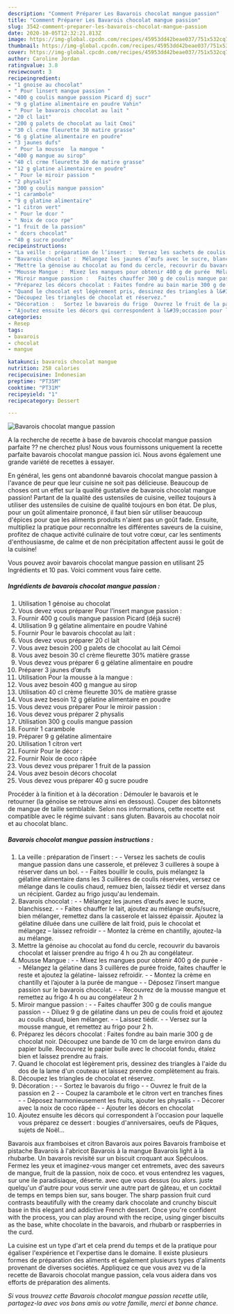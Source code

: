 ```yaml
---
description: "Comment Préparer Les Bavarois chocolat mangue passion"
title: "Comment Préparer Les Bavarois chocolat mangue passion"
slug: 3542-comment-preparer-les-bavarois-chocolat-mangue-passion
date: 2020-10-05T12:32:21.813Z
image: https://img-global.cpcdn.com/recipes/45953dd42beae037/751x532cq70/bavarois-chocolat-mangue-passion-photo-principale-de-la-recette.jpg
thumbnail: https://img-global.cpcdn.com/recipes/45953dd42beae037/751x532cq70/bavarois-chocolat-mangue-passion-photo-principale-de-la-recette.jpg
cover: https://img-global.cpcdn.com/recipes/45953dd42beae037/751x532cq70/bavarois-chocolat-mangue-passion-photo-principale-de-la-recette.jpg
author: Caroline Jordan
ratingvalue: 3.8
reviewcount: 3
recipeingredient:
- "1 gnoise au chocolat"
- " Pour linsert mangue passion "
- "400 g coulis mangue passion Picard dj sucr"
- "9 g glatine alimentaire en poudre Vahin"
- " Pour le bavarois chocolat au lait "
- "20 cl lait"
- "200 g palets de chocolat au lait Cmoi"
- "30 cl crme fleurette 30 matire grasse"
- "6 g glatine alimentaire en poudre"
- "3 jaunes dufs"
- " Pour la mousse  la mangue "
- "400 g mangue au sirop"
- "40 cl crme fleurette 30 de matire grasse"
- "12 g glatine alimentaire en poudre"
- " Pour le miroir passion "
- "2 physalis"
- "300 g coulis mangue passion"
- "1 carambole"
- "9 g glatine alimentaire"
- "1 citron vert"
- " Pour le dcor "
- " Noix de coco rpe"
- "1 fruit de la passion"
- " dcors chocolat"
- "40 g sucre poudre"
recipeinstructions:
- "La veille : préparation de l’insert :  Versez les sachets de coulis mangue passion dans une casserole, et prélevez 3 cuilleres à soupe à réserver dans un bol.  Faites bouillir le coulis, puis mélangez la gélatine alimentaire dans les 3 cuillères de coulis réservées, versez ce mélange dans le coulis chaud, remuez bien, laissez tiédir et versez dans un récipient. Gardez au frigo jusqu&#39;au lendemain."
- "Bavarois chocolat :  Mélangez les jaunes d’œufs avec le sucre, blanchissez.  Faites chauffer le lait, ajoutez au mélange œufs/sucre, bien mélanger, remettez dans la casserole et laissez épaissir. Ajoutez la gélatine diluée dans une cuillère de lait froid, puis le chocolat et mélangez – laissez refroidir  Montez la crème en chantilly, ajoutez-la au mélange."
- "Mettre la génoise au chocolat au fond du cercle, recouvrir du bavarois chocolat et laisser prendre au frigo 4 h ou 2h au congélateur."
- "Mousse Mangue :  Mixez les mangues pour obtenir 400 g de purée  Mélangez la gélatine dans 3 cuillères de purée froide, faites chauffer le reste et ajoutez la gélatine- laissez refroidir.  Montez la crème en chantilly et l’ajouter à la purée de mangue  Déposez l’insert mangue passion sur le bavarois chocolat.  Recouvrez de la mousse mangue et remettez au frigo 4 h ou au congélateur 2 h"
- "Miroir mangue passion :   Faites chauffer 300 g de coulis mangue passion  Diluez 9 g de gélatine dans un peu de coulis froid et ajoutez au coulis chaud, bien mélanger.  Laissez tiédir.  Versez sur la mousse mangue, et remettez au frigo pour 2 h."
- "Préparez les décors chocolat : Faites fondre au bain marie 300 g de chocolat noir. Découpez une bande de 10 cm de large environ dans du papier bulle. Recouvrez le papier bulle avec le chocolat fondu, étalez bien et laissez prendre au frais."
- "Quand le chocolat est légèrement pris, dessinez des triangles à l&#39;aide du dos de la lame d&#39;un couteau et laissez prendre complètement au frais."
- "Découpez les triangles de chocolat et réservez."
- "Décoration :   Sortez le bavarois du frigo  Ouvrez le fruit de la passion en 2  Coupez la carambole et le citron vert en tranches fines  Déposez harmonieusement les fruits, ajouter les physalis  Décorer avec la noix de coco râpée  Ajouter les décors en chocolat"
- "Ajoutez ensuite les décors qui correspondent à l&#39;occasion pour laquelle vous préparez ce dessert : bougies d&#39;anniversaires, oeufs de Pâques, sujets de Noël..."
categories:
- Resep
tags:
- bavarois
- chocolat
- mangue

katakunci: bavarois chocolat mangue 
nutrition: 258 calories
recipecuisine: Indonesian
preptime: "PT35M"
cooktime: "PT31M"
recipeyield: "1"
recipecategory: Dessert

---
```



![Bavarois chocolat mangue passion](https://img-global.cpcdn.com/recipes/45953dd42beae037/751x532cq70/bavarois-chocolat-mangue-passion-photo-principale-de-la-recette.jpg)

A la recherche de recette à base de bavarois chocolat mangue passion parfaite ?? ne cherchez plus! Nous vous fournissons uniquement la recette parfaite bavarois chocolat mangue passion ici. Nous avons également une grande variété de recettes à essayer.

En général, les gens ont abandonné bavarois chocolat mangue passion à l'avance de peur que leur cuisine ne soit pas délicieuse. Beaucoup de choses ont un effet sur la qualité gustative de bavarois chocolat mangue passion! Partant de la qualité des ustensiles de cuisine, veillez toujours à utiliser des ustensiles de cuisine de qualité toujours en bon état. De plus, pour un goût alimentaire prononcé, il faut bien sûr utiliser beaucoup d'épices pour que les aliments produits n'aient pas un goût fade. Ensuite, multipliez la pratique pour reconnaître les différentes saveurs de la cuisine, profitez de chaque activité culinaire de tout votre cœur, car les sentiments d'enthousiasme, de calme et de non précipitation affectent aussi le goût de la cuisine!

<!--inarticleads1-->

Vous pouvez avoir bavarois chocolat mangue passion en utilisant 25 Ingrédients et 10 pas. Voici comment vous faire cette.

##### Ingrédients de bavarois chocolat mangue passion :

1. Utilisation 1 génoise au chocolat
1. Vous devez vous préparer  Pour l’insert mangue passion :
1. Fournir 400 g coulis mangue passion Picard (déjà sucré)
1. Utilisation 9 g gélatine alimentaire en poudre Vahiné
1. Fournir  Pour le bavarois chocolat au lait :
1. Vous devez vous préparer 20 cl lait
1. Vous avez besoin 200 g palets de chocolat au lait Cémoi
1. Vous avez besoin 30 cl crème fleurette 30% matière grasse
1. Vous devez vous préparer 6 g gélatine alimentaire en poudre
1. Préparer 3 jaunes d’œufs
1. Utilisation  Pour la mousse à la mangue :
1. Vous avez besoin 400 g mangue au sirop
1. Utilisation 40 cl crème fleurette 30% de matière grasse
1. Vous avez besoin 12 g gélatine alimentaire en poudre
1. Vous devez vous préparer  Pour le miroir passion :
1. Vous devez vous préparer 2 physalis
1. Utilisation 300 g coulis mangue passion
1. Fournir 1 carambole
1. Préparer 9 g gélatine alimentaire
1. Utilisation 1 citron vert
1. Fournir  Pour le décor :
1. Fournir  Noix de coco râpée
1. Vous devez vous préparer 1 fruit de la passion
1. Vous avez besoin  décors chocolat
1. Vous devez vous préparer 40 g sucre poudre


Procéder à la finition et à la décoration : Démouler le bavarois et le retourner (la génoise se retrouve ainsi en dessous). Couper des bâtonnets de mangue de taille semblable. Selon nos informations, cette recette est compatible avec le régime suivant : sans gluten. Bavarois au chocolat noir et au chocolat blanc. 

<!--inarticleads2-->

##### Bavarois chocolat mangue passion instructions :

1. La veille : préparation de l’insert : -  - Versez les sachets de coulis mangue passion dans une casserole, et prélevez 3 cuilleres à soupe à réserver dans un bol. -  - Faites bouillir le coulis, puis mélangez la gélatine alimentaire dans les 3 cuillères de coulis réservées, versez ce mélange dans le coulis chaud, remuez bien, laissez tiédir et versez dans un récipient. Gardez au frigo jusqu&#39;au lendemain.
1. Bavarois chocolat : -  - Mélangez les jaunes d’œufs avec le sucre, blanchissez. -  - Faites chauffer le lait, ajoutez au mélange œufs/sucre, bien mélanger, remettez dans la casserole et laissez épaissir. Ajoutez la gélatine diluée dans une cuillère de lait froid, puis le chocolat et mélangez – laissez refroidir -  - Montez la crème en chantilly, ajoutez-la au mélange.
1. Mettre la génoise au chocolat au fond du cercle, recouvrir du bavarois chocolat et laisser prendre au frigo 4 h ou 2h au congélateur.
1. Mousse Mangue : -  - Mixez les mangues pour obtenir 400 g de purée -  - Mélangez la gélatine dans 3 cuillères de purée froide, faites chauffer le reste et ajoutez la gélatine- laissez refroidir. -  - Montez la crème en chantilly et l’ajouter à la purée de mangue -  - Déposez l’insert mangue passion sur le bavarois chocolat. -  - Recouvrez de la mousse mangue et remettez au frigo 4 h ou au congélateur 2 h
1. Miroir mangue passion :  -  - Faites chauffer 300 g de coulis mangue passion -  - Diluez 9 g de gélatine dans un peu de coulis froid et ajoutez au coulis chaud, bien mélanger. -  - Laissez tiédir. -  - Versez sur la mousse mangue, et remettez au frigo pour 2 h.
1. Préparez les décors chocolat : Faites fondre au bain marie 300 g de chocolat noir. Découpez une bande de 10 cm de large environ dans du papier bulle. Recouvrez le papier bulle avec le chocolat fondu, étalez bien et laissez prendre au frais.
1. Quand le chocolat est légèrement pris, dessinez des triangles à l&#39;aide du dos de la lame d&#39;un couteau et laissez prendre complètement au frais.
1. Découpez les triangles de chocolat et réservez.
1. Décoration :  -  - Sortez le bavarois du frigo -  - Ouvrez le fruit de la passion en 2 -  - Coupez la carambole et le citron vert en tranches fines -  - Déposez harmonieusement les fruits, ajouter les physalis -  - Décorer avec la noix de coco râpée -  - Ajouter les décors en chocolat
1. Ajoutez ensuite les décors qui correspondent à l&#39;occasion pour laquelle vous préparez ce dessert : bougies d&#39;anniversaires, oeufs de Pâques, sujets de Noël...


Bavarois aux framboises et citron Bavarois aux poires Bavarois framboise et pistache Bavarois à l&#39;abricot Bavarois à la mangue Bavarois light à la rhubarbe. Un bavarois revisité sur un biscuit croquant aux Spéculoos. Fermez les yeux et imaginez-vous manger cet entremets, avec des saveurs de mangue, fruit de la passion, noix de coco. et vous entendrez les vagues, sur une ile paradisiaque, déserte. avec que vous dessus (ou alors. juste quelqu&#39;un d&#39;autre pour vous servir une autre part de gâteau, et un cocktail de temps en temps bien sur, sans bouger. The sharp passion fruit curd contrasts beautifully with the creamy dark chocolate and crunchy biscuit base in this elegant and addictive French dessert. Once you&#39;re confident with the process, you can play around with the recipe, using ginger biscuits as the base, white chocolate in the bavarois, and rhubarb or raspberries in the curd. 

<!--inarticleads1-->

<p>
La cuisine est un type d'art et cela prend du temps et de la pratique pour égaliser l'expérience et l'expertise dans le domaine. Il existe plusieurs formes de préparation des aliments et également plusieurs types d'aliments provenant de diverses sociétés. Appliquez ce que vous avez vu de la recette de Bavarois chocolat mangue passion, cela vous aidera dans vos efforts de préparation des aliments.
</p>

<p>
<i>Si vous trouvez cette Bavarois chocolat mangue passion recette utile, partagez-la avec vos bons amis ou votre famille, merci et bonne chance.</i>
</p>
